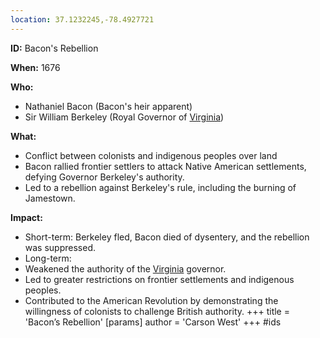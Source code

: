 ```yaml
---
location: 37.1232245,-78.4927721
---
```

**ID:** Bacon's Rebellion

**When:** 1676

**Who:**
* Nathaniel Bacon (Bacon's heir apparent)
* Sir William Berkeley (Royal Governor of [Virginia](./../virginia/))

**What:**
* Conflict between colonists and indigenous peoples over land
* Bacon rallied frontier settlers to attack Native American settlements, defying Governor Berkeley's authority.
* Led to a rebellion against Berkeley's rule, including the burning of Jamestown.

**Impact:**
* Short-term: Berkeley fled, Bacon died of dysentery, and the rebellion was suppressed.
* Long-term:
 * Weakened the authority of the [Virginia](./../virginia/) governor.
 * Led to greater restrictions on frontier settlements and indigenous peoples.
 * Contributed to the American Revolution by demonstrating the willingness of colonists to challenge British authority.
+++
 title = 'Bacon’s Rebellion'
[params]
	author = 'Carson West'
+++
#ids